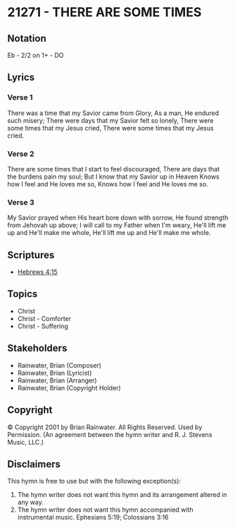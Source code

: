 # 21271 - THERE ARE SOME TIMES

## Notation

Eb - 2/2 on 1+ - DO

## Lyrics

### Verse 1

There was a time that my Savior came from Glory, As a man, He endured such misery; There were days that my Savior felt so lonely, There were some times that my Jesus cried, There were some times that my Jesus cried.

### Verse 2

There are some times that I start to feel discouraged, There are days that the burdens pain my soul; But I know that my Savior up in Heaven Knows how I feel and He loves me so, Knows how I feel and He loves me so.

### Verse 3

My Savior prayed when His heart bore down with sorrow, He found strength from Jehovah up above; I will call to my Father when I'm weary, He'll lift me up and He'll make me whole, He'll lift me up and He'll make me whole.


## Scriptures

- [Hebrews 4:15](https://www.biblegateway.com/passage/?search=Hebrews%204%3A15)

## Topics

- Christ
- Christ - Comforter
- Christ - Suffering

## Stakeholders

- Rainwater, Brian (Composer)
- Rainwater, Brian (Lyricist)
- Rainwater, Brian (Arranger)
- Rainwater, Brian (Copyright Holder)

## Copyright

© Copyright 2001 by Brian Rainwater. All Rights Reserved. Used by Permission.
(An agreement between the hymn writer and R. J. Stevens Music, LLC.)

## Disclaimers

This hymn is free to use but with the following exception(s):
1. The hymn writer does not want this hymn and its arrangement altered in any way.
2. The hymn writer does not want this hymn accompanied with instrumental music.
Ephesians 5:19; Colossians 3:16

